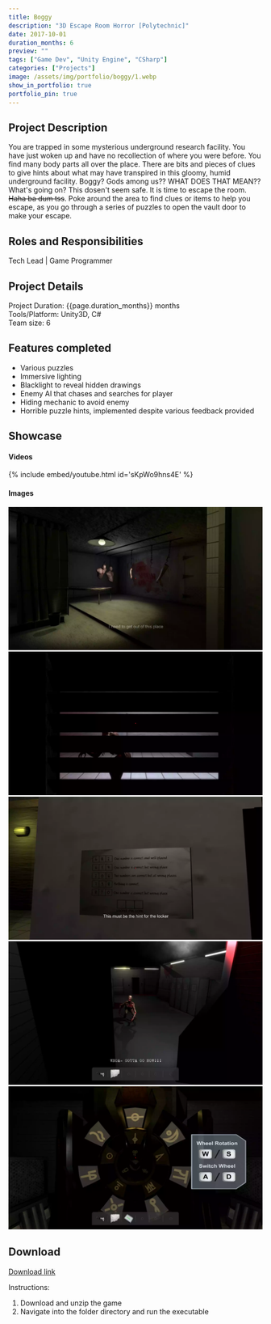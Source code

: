 ```yaml
---
title: Boggy 
description: "3D Escape Room Horror [Polytechnic]"
date: 2017-10-01
duration_months: 6
preview: ""
tags: ["Game Dev", "Unity Engine", "CSharp"]
categories: ["Projects"]
image: /assets/img/portfolio/boggy/1.webp
show_in_portfolio: true
portfolio_pin: true
---
```


## **Project Description**
You are trapped in some mysterious underground research facility. You have just woken up and have no recollection of where you were before. You find many body parts all over the place. There are bits and pieces of clues to give hints about what may have transpired in this gloomy, humid underground facility. Boggy? Gods among us?? WHAT DOES THAT MEAN?? What's going on? This dosen't seem safe. It is time to escape the room. ~~Haha ba dum tss~~. Poke around the area to find clues or items to help you escape, as you go through a series of puzzles to open the vault door to make your escape.

## **Roles and Responsibilities**
Tech Lead | Game Programmer  

## **Project Details**
Project Duration: {{page.duration_months}} months  
Tools/Platform: Unity3D, C#  
Team size: 6  

## Features completed  
- Various puzzles
- Immersive lighting
- Blacklight to reveal hidden drawings
- Enemy AI that chases and searches for player
- Hiding mechanic to avoid enemy
- Horrible puzzle hints, implemented despite various feedback provided

## **Showcase**
#### Videos  
{% include embed/youtube.html id='sKpWo9hns4E' %}  

#### Images  
![](/assets/img/portfolio/boggy/2.webp)  
![](/assets/img/portfolio/boggy/3.webp)  
![](/assets/img/portfolio/boggy/4.webp)  
![](/assets/img/portfolio/boggy/5.webp)  
![](/assets/img/portfolio/boggy/6.webp)  


## **Download**
[Download link](https://drive.google.com/file/d/1f7pILqEglqbYv5L_4rdrgXPiIOlhM7cN/view?usp=sharing)  

 Instructions:
 1. Download and unzip the game
 2. Navigate into the folder directory and run the executable
